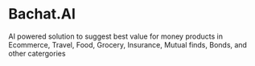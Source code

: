 # Bachat.AI
AI powered solution to suggest best value for money products in Ecommerce, Travel, Food, Grocery, Insurance, Mutual finds, Bonds, and other catergories 
